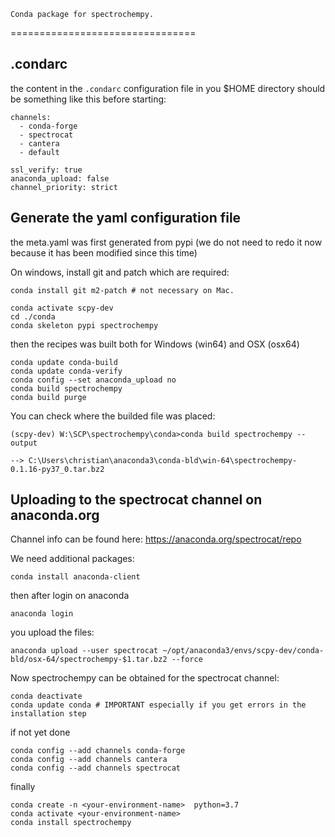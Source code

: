     Conda package for spectrochempy.
================================

.condarc
--------

the content in the `.condarc` configuration 
file in you $HOME directory should be something like this before starting:

    channels:
      - conda-forge
      - spectrocat
      - cantera
      - default
    
    ssl_verify: true
    anaconda_upload: false
    channel_priority: strict
    
Generate the yaml configuration file
------------------------------------

the meta.yaml was first generated from pypi (we do not need to redo it now because it has been modified since this time)

On windows, install git and patch which are required:

    conda install git m2-patch # not necessary on Mac.
       
    conda activate scpy-dev 
    cd ./conda
    conda skeleton pypi spectrochempy

then the recipes was built both for Windows (win64) and OSX (osx64)

    conda update conda-build
    conda update conda-verify
    conda config --set anaconda_upload no
    conda build spectrochempy
    conda build purge
 
You can check where the builded file was placed:

    (scpy-dev) W:\SCP\spectrochempy\conda>conda build spectrochempy --output
                                              
    --> C:\Users\christian\anaconda3\conda-bld\win-64\spectrochempy-0.1.16-py37_0.tar.bz2

    
Uploading to the spectrocat channel on anaconda.org
----------------------------------------------------

Channel info can be found here: https://anaconda.org/spectrocat/repo

We need additional packages:

    conda install anaconda-client

then after login on anaconda
    
    anaconda login
    
you upload the files:

    anaconda upload --user spectrocat ~/opt/anaconda3/envs/scpy-dev/conda-bld/osx-64/spectrochempy-$1.tar.bz2 --force

Now spectrochempy can be obtained for the spectrocat channel:

    conda deactivate
    conda update conda # IMPORTANT especially if you get errors in the installation step 
    
if not yet done 

    conda config --add channels conda-forge
    conda config --add channels cantera 
    conda config --add channels spectrocat
    
finally

    conda create -n <your-environment-name>  python=3.7
    conda activate <your-environment-name>
    conda install spectrochempy
    
    
